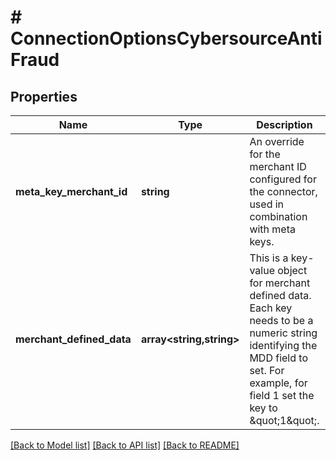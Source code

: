 # # ConnectionOptionsCybersourceAntiFraud

## Properties

Name | Type | Description | Notes
------------ | ------------- | ------------- | -------------
**meta_key_merchant_id** | **string** | An override for the merchant ID configured for the connector, used in combination with meta keys. | [optional]
**merchant_defined_data** | **array<string,string>** | This is a key-value object for merchant defined data. Each key needs to be a numeric string identifying the MDD field to set. For example, for field 1 set the key to \&quot;1\&quot;. | [optional]

[[Back to Model list]](../../README.md#models) [[Back to API list]](../../README.md#endpoints) [[Back to README]](../../README.md)
